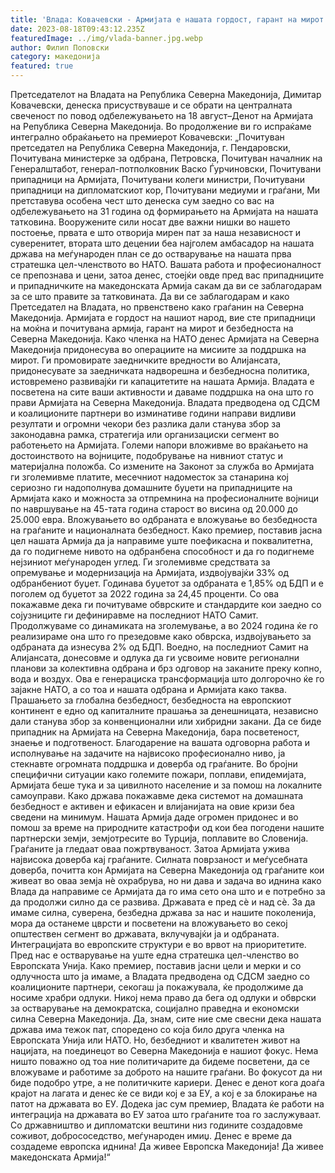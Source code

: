```yaml
---
title: 'Влада: Ковачевски - Армијата е нашата гордост, гарант на мирот и безбедноста во Северна Македонија - 18 АВГУСТ 2023'
date: 2023-08-18T09:43:12.235Z
featuredImage: ../img/vlada-banner.jpg.webp
author: Филип Поповски
category: македонија
featured: true
---
```

Претседателот на Владата на Република Северна Македонија, Димитар Ковачевски, денеска присуствуваше и се обрати на централната свеченост по повод одбележувањето на 18 август–Денот на Армијата на Република Северна Македонија.
Во продолжение ви го испраќаме интегрално обраќањето на премиерот Ковачевски:
„Почитуван претседател на Република Северна Македонија, г. Пендаровски,
Почитувана министерке за одбрана, Петровска,
Почитуван началник на Генералштабот, генерал-потполковник Васко Ѓурчиновски,
Почитувани припадници на Армијата,
Почитувани колеги министри,
Почитувани припадници на дипломатскиот кор,
Почитувани медиуми и граѓани,
Ми претставува особена чест што денеска сум заедно со вас на одбележувањето на 31 година од формирањето на Армијата на нашата татковина. Вооружените сили носат две важни нишки во нашето постоење, првата е што отворија мирен пат за наша независност и суверенитет, втората што децении беа најголем амбасадор на нашата држава на меѓународен план се до остварување на нашата прва стратешка цел-членството во НАТО.
Вашата работа и професионалност се препознава и цени, затоа денес, стоејќи овде пред вас припадниците и припадничките на македонската Армија сакам да ви се заблагодарам за се што правите за татковината. Да ви се заблагодарам и како Претседател на Владата, но првенствено како граѓанин на Северна Македонија.
Армијата е гордост на нашиот народ, вие сте припадници на моќна и почитувана армија, гарант на мирот и безбедноста на Северна Македонија.
Како членка на НАТО денес Армијата на Северна Македонија придонесува во операциите на мисиите за поддршка на мирот. Ги промовирате заедничките вредности во Алијансата, придонесувате за заедничката надворешна и безбедносна политика, истовремено развивајќи ги капацитетите на нашата Армија.
Владата е посветена на сите ваши активности и даваме поддршка на она што го прави Армијата на Северна Македонија. Владата предводена од СДСМ и коалиционите партнери во изминативе години направи видливи резултати и огромни чекори без разлика дали станува збор за законодавна рамка, стратегија или организациски сегмент во работењето на Армијата.
Големи напори вложивме во враќањето на достоинството на војниците, подобрување на нивниот статус и материјална положба.
Со измените на Законот за служба во Армијата ги зголемивме платите, месечниот надоместок за станарина кој сериозно ги надополнува домашните буџети на припадниците на Армијата како и можноста за отпремнина на професионалните војници по навршување на 45-тата година старост во висина од 20.000 до 25.000 евра.
Вложувањето во одбраната е вложување во безбедноста на граѓаните и националната безбедност. Како премиер, поставив јасна цел нашата Армија да ја направиме уште поефикасна и поквалитетна, да го подигнеме нивото на одбранбена способност и да го подигнеме нејзиниот меѓународен углед. Ги зголемивме средствата за опремување и модернизација на Армијата, издвојувајќи 33% од одбранбениот буџет. Годинава буџетот за одбраната е 1,85% од БДП и е поголем од буџетот за 2022 година за 24,45 проценти. Со ова покажавме дека ги почитуваме обврските и стандардите кои заедно со сојузниците ги дефиниравме на последниот НАТО Самит. Продолжуваме со динамиката на зголемување, а во 2024 година ќе го реализираме она што го презедовме како обврска, издвојувањето за одбраната да изнесува 2% од БДП.
Воедно, на последниот Самит на Алијансата, донесовме и одлука да ги усвоиме новите регионални планови за колективна одбрана и брз одговор на заканите преку копно, вода и воздух. Ова е генерациска трансформација што долгорочно ќе го зајакне НАТО, а со тоа и нашата одбрана и Армијата како таква.
Прашањето за глобална безбедност, безбедноста на европскиот континент е едно од капиталните прашања за денешницата, независно дали станува збор за конвенционални или хибридни закани.
Да се биде припадник на Армијата на Северна Македонија, бара посветеност, знаење и подготвеност. Благодарение на вашата одговорна работа и исполнување на задачите на највисоко професионално ниво, ја стекнавте огромната поддршка и доверба од граѓаните.
Во бројни специфични ситуации како големите пожари, поплави, епидемијата, Армијата беше тука и за цивилното население и за помош на локалните самоуправи. Како држава покажавме дека системот на домашната безбедност е активен и ефикасен и влијанијата на овие кризи беа сведени на минимум.
Нашата Армија даде огромен придонес и во помош за време на природните катастрофи од кои беа погодени нашите партнерски земји, земјотресите во Турција, поплавите во Словенија.
Граѓаните ја гледаат оваа пожртвуваност. Затоа Армијата ужива највисока доверба кај граѓаните.
Силната поврзаност и меѓусебната доверба, почитта кон Армијата на Северна Македонија од граѓаните кои живеат во оваа земја нѐ охрабрува, но ни дава и задача во иднина како Влада да направиме се Армијата да го има сето она што и е потребно за да продолжи силно да се развива.
Државата е пред сè и над сè. За да имаме силна, суверена, безбедна држава за нас и нашите поколенија, мора да останеме цврсти и посветени на вложувањето во секој општествен сегмент во државата, вклучувајќи ја и одбраната. Интеграцијата во европските структури е во врвот на приоритетите. Пред нас е остварување на уште една стратешка цел-членство во Европската Унија. Како премиер, поставив јасни цели и мерки и со одлучноста што ја имаме, а Владата предводена од СДСМ заедно со коалиционите партнери, секогаш ја покажувала, ќе продолжиме да носиме храбри одлуки. Никој нема право да бега од одлуки и обврски за остварување на демократска, социјално праведна и економски силна Северна Македонија.
Да, знам, сите ние сме свесни дека нашата држава има тежок пат, споредено со која било друга членка на Европската Унија или НАТО. Но, безбедниот и квалитетен живот на нацијата, на поединецот во Северна Македонија е нашиот фокус. Нема ништо поважно од тоа ние политичарите да бидеме посветени, да се вложуваме и работиме за доброто на нашите граѓани. Во фокусот да ни биде подобро утре, а не политичките кариери. Денес е денот кога доаѓа крајот на лагата и денес ќе се види кој е за ЕУ, а кој е за блокирање на патот на државата во ЕУ. Додека јас сум премиер, Владата ќе работи на интеграција на државата во ЕУ затоа што граѓаните тоа го заслужуваат.
Со државништво и дипломатски вештини низ годините создадовме соживот, добрососедство, меѓународен имиџ. Денес е време да создадеме европска иднина!
Да живее Европска Македонија!
Да живее македонската Армија!“
